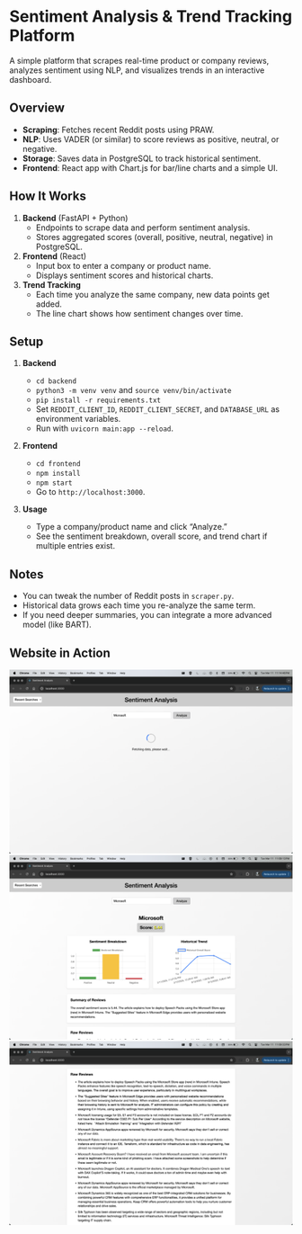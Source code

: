 # Sentiment Analysis & Trend Tracking Platform

A simple platform that scrapes real-time product or company reviews, analyzes sentiment using NLP, and visualizes trends in an interactive dashboard.

## Overview
- **Scraping**: Fetches recent Reddit posts using PRAW.
- **NLP**: Uses VADER (or similar) to score reviews as positive, neutral, or negative.
- **Storage**: Saves data in PostgreSQL to track historical sentiment.
- **Frontend**: React app with Chart.js for bar/line charts and a simple UI.

## How It Works
1. **Backend** (FastAPI + Python)
   - Endpoints to scrape data and perform sentiment analysis.
   - Stores aggregated scores (overall, positive, neutral, negative) in PostgreSQL.
2. **Frontend** (React)
   - Input box to enter a company or product name.
   - Displays sentiment scores and historical charts.
3. **Trend Tracking**
   - Each time you analyze the same company, new data points get added.
   - The line chart shows how sentiment changes over time.

## Setup
1. **Backend**  
   - `cd backend`  
   - `python3 -m venv venv` and `source venv/bin/activate`  
   - `pip install -r requirements.txt`  
   - Set `REDDIT_CLIENT_ID`, `REDDIT_CLIENT_SECRET`, and `DATABASE_URL` as environment variables.  
   - Run with `uvicorn main:app --reload`.

2. **Frontend**  
   - `cd frontend`  
   - `npm install`  
   - `npm start`  
   - Go to `http://localhost:3000`.

3. **Usage**  
   - Type a company/product name and click “Analyze.”
   - See the sentiment breakdown, overall score, and trend chart if multiple entries exist.

## Notes
- You can tweak the number of Reddit posts in `scraper.py`.
- Historical data grows each time you re-analyze the same term.
- If you need deeper summaries, you can integrate a more advanced model (like BART).

## Website in Action

![Screenshot 1](images/pic1.png)
![Screenshot 2](images/pic2.png)
![Screenshot 3](images/pic3.png)
